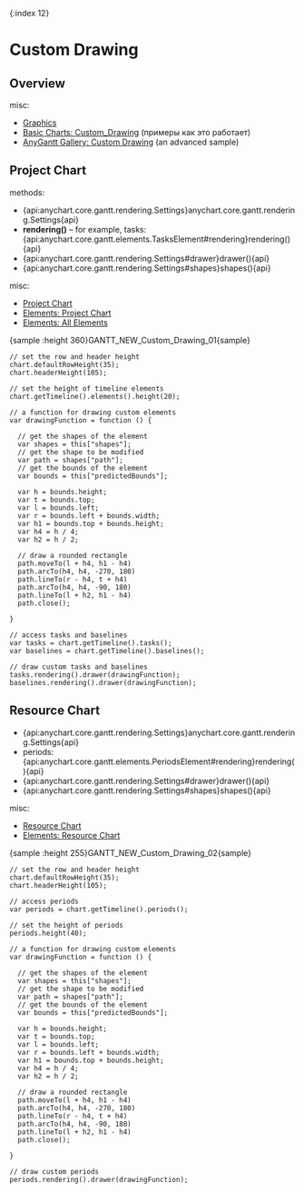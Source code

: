 {:index 12}
# Custom Drawing

## Overview

misc:

* [Graphics](../Graphics)
* [Basic Charts: Custom_Drawing](../Basic_Charts/Custom_Drawing) (примеры как это работает)
* [AnyGantt Gallery: Custom Drawing](https://www.anychart.com/products/anygantt/gallery/Gantt_General_Features/Custom_Drawing.php) (an advanced sample)

## Project Chart

methods:

* {api:anychart.core.gantt.rendering.Settings}anychart.core.gantt.rendering.Settings{api}
* **rendering()** – for example, tasks: {api:anychart.core.gantt.elements.TasksElement#rendering}rendering(){api}
* {api:anychart.core.gantt.rendering.Settings#drawer}drawer(){api}
* {api:anychart.core.gantt.rendering.Settings#shapes}shapes(){api}

misc:

* [Project Chart](Project_Chart)
* [Elements: Project Chart](Elements/Project_Chart)
* [Elements: All Elements](Elements/All_Elements)


{sample :height 360}GANTT\_NEW\_Custom\_Drawing\_01{sample}

```
// set the row and header height
chart.defaultRowHeight(35);
chart.headerHeight(105);

// set the height of timeline elements
chart.getTimeline().elements().height(20);

// a function for drawing custom elements
var drawingFunction = function () {

  // get the shapes of the element
  var shapes = this["shapes"];
  // get the shape to be modified
  var path = shapes["path"];
  // get the bounds of the element
  var bounds = this["predictedBounds"];

  var h = bounds.height;
  var t = bounds.top;
  var l = bounds.left;
  var r = bounds.left + bounds.width;
  var h1 = bounds.top + bounds.height;    
  var h4 = h / 4;
  var h2 = h / 2;

  // draw a rounded rectangle
  path.moveTo(l + h4, h1 - h4)
  path.arcTo(h4, h4, -270, 180)
  path.lineTo(r - h4, t + h4)
  path.arcTo(h4, h4, -90, 180)
  path.lineTo(l + h2, h1 - h4)
  path.close(); 

}

// access tasks and baselines
var tasks = chart.getTimeline().tasks();
var baselines = chart.getTimeline().baselines();

// draw custom tasks and baselines
tasks.rendering().drawer(drawingFunction);
baselines.rendering().drawer(drawingFunction);
```

## Resource Chart

* {api:anychart.core.gantt.rendering.Settings}anychart.core.gantt.rendering.Settings{api}
* periods: {api:anychart.core.gantt.elements.PeriodsElement#rendering}rendering(){api}
* {api:anychart.core.gantt.rendering.Settings#drawer}drawer(){api}
* {api:anychart.core.gantt.rendering.Settings#shapes}shapes(){api}

misc:

* [Resource Chart](Resource_Chart)
* [Elements: Resource Chart](Elements/Resource_Chart)


{sample :height 255}GANTT\_NEW\_Custom\_Drawing\_02{sample}

```
// set the row and header height
chart.defaultRowHeight(35);
chart.headerHeight(105);

// access periods
var periods = chart.getTimeline().periods();

// set the height of periods
periods.height(40);

// a function for drawing custom elements
var drawingFunction = function () {

  // get the shapes of the element
  var shapes = this["shapes"];
  // get the shape to be modified
  var path = shapes["path"];
  // get the bounds of the element
  var bounds = this["predictedBounds"];

  var h = bounds.height;
  var t = bounds.top;
  var l = bounds.left;
  var r = bounds.left + bounds.width;
  var h1 = bounds.top + bounds.height;    
  var h4 = h / 4;
  var h2 = h / 2;

  // draw a rounded rectangle
  path.moveTo(l + h4, h1 - h4)
  path.arcTo(h4, h4, -270, 180)
  path.lineTo(r - h4, t + h4)
  path.arcTo(h4, h4, -90, 180)
  path.lineTo(l + h2, h1 - h4)
  path.close(); 

}

// draw custom periods
periods.rendering().drawer(drawingFunction);
```